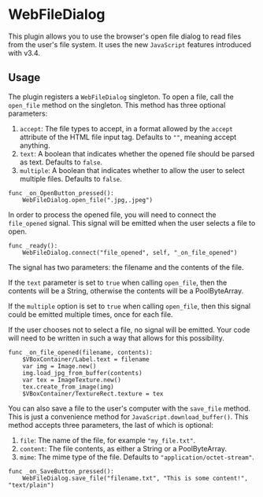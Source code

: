 # WebFileDialog

This plugin allows you to use the browser's open file dialog to read files from the user's file system. It uses the new `JavaScript` features introduced with v3.4.
 
## Usage

The plugin registers a `WebFileDialog` singleton. To open a file, call the `open_file` method on the singleton. This method has three optional parameters:

1. `accept`: The file types to accept, in a format allowed by the `accept` attribute of the HTML file input tag. Defaults to `""`, meaning accept anything.
2. `text`: A boolean that indicates whether the opened file should be parsed as text. Defaults to `false`.
3. `multiple`: A boolean that indicates whether to allow the user to select multiple files. Defaults to `false`.

```gdscript
func _on_OpenButton_pressed():
	WebFileDialog.open_file(".jpg,.jpeg")
```

In order to process the opened file, you will need to connect the `file_opened` signal. This signal will be emitted when the user selects a file to open. 

```gdscript
func _ready():
	WebFileDialog.connect("file_opened", self, "_on_file_opened")
```

The signal has two parameters: the filename and the contents of the file. 

If the `text` parameter is set to `true` when calling `open_file`, then the contents will be a String, otherwise the contents will be a PoolByteArray.

If the `multiple` option is set to `true` when calling `open_file`, then this signal could be emitted multiple times, once for each file. 

If the user chooses not to select a file, no signal will be emitted. Your code will need to be written in such a way that allows for this possibility.

```gdscript
func _on_file_opened(filename, contents):
	$VBoxContainer/Label.text = filename
	var img = Image.new()
	img.load_jpg_from_buffer(contents)
	var tex = ImageTexture.new()
	tex.create_from_image(img)
	$VBoxContainer/TextureRect.texture = tex
```

You can also save a file to the user's computer with the `save_file` method. This is just a convenience method for `JavaScript.download_buffer()`. This method accepts three parameters, the last of which is optional:

1. `file`: The name of the file, for example `"my_file.txt"`.
2. `content`: The file contents, as either a String or a PoolByteArray.
3. `mime`: The mime type of the file. Defaults to `"application/octet-stream"`.

```gdscript
func _on_SaveButton_pressed():
	WebFileDialog.save_file("filename.txt", "This is some content!", "text/plain")
```